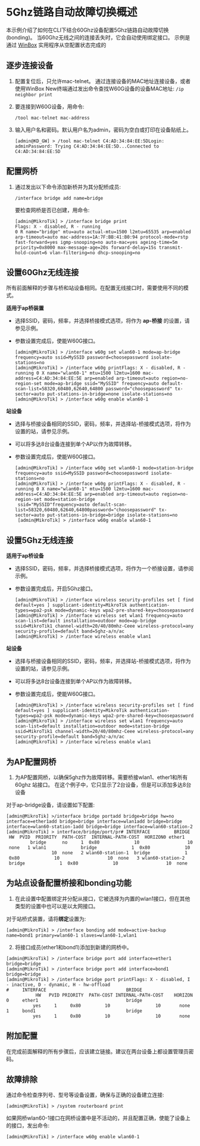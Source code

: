 # 5Ghz链路自动故障切换概述

本示例介绍了如何在CLI下结合60Ghz设备配置5Ghz链路自动故障切换(bonding)。
当60Ghz无线之间的连接丢失时，它会自动使用绑定接口。
示例是通过 [WinBox](https://mikrotik.com/download) 实用程序从空配置状态完成的

## 逐步连接设备


1. 配置复位后，只允许mac-telnet。
通过连接设备的MAC地址连接设备，或者使用WinBox New终端通过发出命令查找W60G设备的设备MAC地址:
    `/ip neighbor print`
    
2. 要连接到W60G设备，用命令:
    
    `/tool mac-telnet mac-address`

3. 输入用户名和密码。默认用户名为admin，密码为空白或打印在设备贴纸上。
    
   
    `[admin@KD_GW] > /tool mac-telnet C4:AD:34:84:EE:5DLogin: adminPassword: Trying C4:AD:34:84:EE:5D...Connected to C4:AD:34:84:EE:5D`
   

## 配置网桥


1.  通过发出以下命令添加新桥并为其分配桥成员:
    
    
    ```
    /interface bridge add name=bridge
    ```
    
    要检查网桥是否已创建，用命令:
    
    
    ```shell
    [admin@MikroTik] > /interface bridge print
    Flags: X - disabled, R - running 
    0 R name="bridge" mtu=auto actual-mtu=1500 l2mtu=65535 arp=enabled arp-timeout=auto mac-address=1A:7F:BB:41:B0:94 protocol-mode=rstp 
    fast-forward=yes igmp-snooping=no auto-mac=yes ageing-time=5m priority=0x8000 max-message-age=20s forward-delay=15s transmit-hold-count=6 vlan-filtering=no dhcp-snooping=no 
    ``` 
    

## 设置60Ghz无线连接



所有前面解释的步骤与桥和站设备相同。在配置无线接口时，需要使用不同的模式。

**适用于ap桥装置**

- 选择SSID，密码，频率，并选择桥接模式选项，将作为 **ap-桥接** 的设置，请参见示例。
- 参数设置完成后，使能W60G接口。
    
    
    ```shell
    [admin@MikroTik] > /interface w60g set wlan60-1 mode=ap-bridge frequency=auto ssid=MySSID password=choosepassword isolate-stations=no
    [admin@MikroTik] > /interface w60g printFlags: X - disabled, R - running 0 X name="wlan60-1" mtu=1500 l2mtu=1600 mac-address=C4:AD:34:84:EE:5E arp=enabled arp-timeout=auto region=no-region-set mode=ap-bridge ssid="MySSID" frequency=auto default-scan-list=58320,60480,62640,64800 password="choosepassword" tx-sector=auto put-stations-in-bridge=none isolate-stations=no
    [admin@MikroTik] > /interface w60g enable wlan60-1
    ```
    

**站设备**

- 选择与桥接设备相同的SSID，密码，频率，并选择站-桥接模式选项，将作为设置的站，请参见示例。
- 可以将多达8台设备连接到单个AP以作为故障转移。
- 参数设置完成后，使能W60G接口。
    
    
    ```shell
    [admin@MikroTik] > /interface w60g set wlan60-1 mode=station-bridge frequency=auto ssid=MySSID password=choosepassword isolate-stations=no 
    [admin@MikroTik] > /interface w60g printFlags: X - disabled, R - running 0 X name="wlan60-1" mtu=1500 l2mtu=1600 mac-address=C4:AD:34:84:EE:5E arp=enabled arp-timeout=auto region=no-region-set mode=station-bridge
     ssid="MySSID"frequency=auto default-scan-list=58320,60480,62640,64800password="choosepassword" tx-sector=auto put-stations-in-bridge=bridge isolate-stations=no
     [admin@MikroTik] > /interface w60g enable wlan60-1
    ```

    

## 设置5Ghz无线连接


**适用于ap桥设备**

- 选择SSID，密码，频率，并选择桥接模式选项，将作为一个桥接设置，请参阅示例。
- 参数设置完成后，开启5Ghz接口。
    
    
    ```shell
    [admin@MikroTik] > /interface wireless security-profiles set [ find default=yes ] supplicant-identity=MikroTik authentication-types=wpa2-psk mode=dynamic-keys wpa2-pre-shared-key=choosepassword
    [admin@MikroTik] > /interface wireless set wlan1 frequency=auto scan-list=default installation=outdoor mode=ap-bridge ssid=MikroTik1 channel-width=20/40/80mhz-Ceee wireless-protocol=any security-profile=default band=5ghz-a/n/ac 
    [admin@MikroTik] > /interface wireless enable wlan1
    ```

    

**站设备**

- 选择与桥接设备相同的SSID，密码，频率，并选择站-桥接模式选项，将作为设置的站，请参见示例。
- 可以将多达8台设备连接到单个AP以作为故障转移。
- 参数设置完成后，使能W60G接口。
    
    
    ```shell
    [admin@MikroTik] > /interface wireless security-profiles set [ find default=yes ] supplicant-identity=MikroTik authentication-types=wpa2-psk mode=dynamic-keys wpa2-pre-shared-key=choosepassword
    [admin@MikroTik] > /interface wireless set wlan1 frequency=auto scan-list=default installation=outdoor mode=station-bridge ssid=MikroTik1 channel-width=20/40/80mhz-Ceee wireless-protocol=any security-profile=default band=5ghz-a/n/ac
    [admin@MikroTik] > /interface wireless enable wlan1
    ```
    

## 为AP配置网桥  


1.  为AP配置网桥，以确保5ghz作为故障转移。需要桥接wlan1、ether1和所有60ghz 站接口。
在这个例子中，它只显示了2台设备，但是可以添加多达8台设备

对于ap-bridge设备，请设置如下配置:
    
    
```shell
[admin@MikroTik] >/interface bridge portadd bridge=bridge hw=no interface=ether1add bridge=bridge interface=wlan1add bridge=bridge interface=wlan60-station-1add bridge=bridge interface=wlan60-station-2
[admin@MikroTik] > interface/bridge/port/pr# INTERFACE         BRIDGE  HW  PVID  PRIORITY  PATH-COST  INTERNAL-PATH-COST  HORIZON0 ether1            bridge      no     1  0x80             10                  10  none   1 wlan1             bridge             1  0x80             10                  10  none   2 wlan60-station-1  bridge             1  0x80             10                  10  none   3 wlan60-station-2  bridge             1  0x80             10                  10  none
```
    

## 为站点设备配置桥接和bonding功能


1.  在此设置中配置绑定并分配从接口，它被选择为内置的wlan1接口，但在其他类型的设置中也可以是以太网接口。

对于站桥式装置，请将**绑定**设置为:
```shell
[admin@MikroTik] > /interface bonding add mode=active-backup name=bond1 primary=wlan60-1 slaves=wlan60-1,wlan1
```
    
2.  将接口成员(ether1和bond1)添加到新建的网桥中。
```shell
[admin@MikroTik] > /interface bridge port add interface=ether1 bridge=bridge 
[admin@MikroTik] > /interface bridge port add interface=bond1  bridge=bridge 
[admin@MikroTik] > /interface bridge port printFlags: X - disabled, I - inactive, D - dynamic, H - hw-offload  
#     INTERFACE                              BRIDGE                              HW   PVID PRIORITY  PATH-COST INTERNAL-PATH-COST    HORIZON 0     ether1                                 bridge                             yes     1     0x80         10                 10       none 1     bond1                                  bridge                             yes     1     0x80         10                 10       none
```

    

## 附加配置

在完成前面解释的所有步骤后，应该建立链接。建议在两台设备上都设置管理员密码。

## 故障排除

通过命令检查序列号、型号等设备设置，确保与正确的设备建立连接:


```
[admin@MikroTik] > /system routerboard print
```
  
如果网桥wlan60-1接口在网桥设置中是不活动的，并且配置正确，使能了设备上的接口，发出命令:

```
[admin@MikroTik] > /interface w60g enable wlan60-1
```
